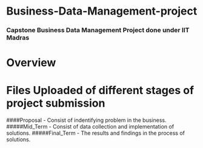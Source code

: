 # Business-Data-Management-project
### Capstone Business Data Management Project done under IIT Madras
# Overview
# Files Uploaded of different stages of project submission
####Proposal - Consist of indentifying problem in the business.
#####Mid_Term - Consist of data collection and implementation of solutions.
#####Final_Term - The results and findings in the process of solutions. 
